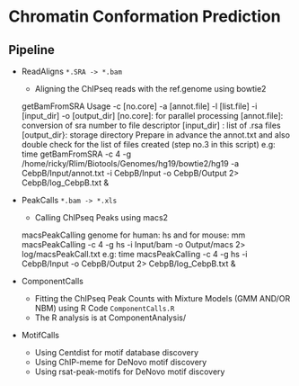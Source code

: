 # Chromatin Conformation Prediction

## Pipeline

- ReadAligns `*.SRA -> *.bam` 
 
    - Aligning the ChIPseq reads with the ref.genome using bowtie2
    
    getBamFromSRA 
    Usage -c [no.core] -a [annot.file] -l [list.file] -i [input_dir] -o [output_dir]
    [no.core]: for parallel processing
    [annot.file]: conversion of sra number to file descriptor
    [input_dir] : list of .rsa files
    [output_dir}: storage directory
    Prepare in advance the annot.txt and also double check for the list of files created (step no.3 in this script)
    e.g:
    time getBamFromSRA -c 4 -g /home/ricky/Rlim/Biotools/Genomes/hg19/bowtie2/hg19 -a CebpB/Input/annot.txt -i CebpB/Input -o CebpB/Output 2> CebpB/log_CebpB.txt &

- PeakCalls `*.bam -> *.xls`
    
    - Calling ChIPseq Peaks using macs2
     
    macsPeakCalling
    genome for human: hs and for mouse: mm
    macsPeakCalling -c 4 -g hs -i Input/bam -o Output/macs 2> log/macsPeakCall.txt
    e.g:
    time macsPeakCalling -c 4 -g hs -i CebpB/Input -o CebpB/Output 2> CebpB/log_CebpB.txt &
    
- ComponentCalls

    - Fitting the ChIPseq Peak Counts with Mixture Models (GMM AND/OR NBM) using R Code `ComponentCalls.R`
    - The R analysis is at ComponentAnalysis/
    
- MotifCalls

    - Using Centdist for motif database discovery
    - Using ChIP-meme for DeNovo motif discovery
    - Using rsat-peak-motifs for DeNovo motif discovery
